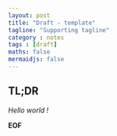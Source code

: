 ```yaml
---
layout: post
title: "Draft - template"
tagline: "Supporting tagline"
category : notes
tags : [draft]
maths: false
mermaidjs: false
---
```


## TL;DR

_Hello world !_


__EOF__
